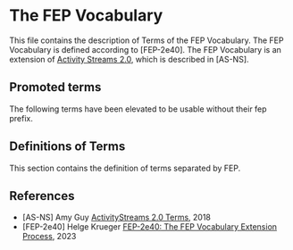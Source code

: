 # The FEP Vocabulary

This file contains the description of Terms of the FEP Vocabulary. The FEP Vocabulary is defined according to [FEP-2e40]. The FEP Vocabulary is an extension of [Activity Streams 2.0](https://www.w3.org/ns/activitystreams), which is described in [AS-NS].

## Promoted terms

The following terms have been elevated to be usable without their fep prefix.

## Definitions of Terms

This section contains the definition of terms separated by FEP.

## References

- [AS-NS] Amy Guy [ActivityStreams 2.0 Terms](https://www.w3.org/ns/activitystreams), 2018
- [FEP-2e40] Helge Krueger [FEP-2e40: The FEP Vocabulary Extension Process](https://codeberg.org/fediverse/fep/src/branch/main/feps/fep-2e40.md), 2023
